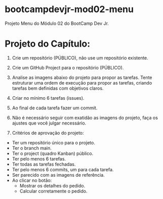 # bootcampdevjr-mod02-menu
Projeto Menu do Módulo 02 do BootCamp Dev Jr.

# Projeto do Capítulo:

1. Crie um repositório (PÚBLICO), não use um repositório existente. 
2. Crie um GitHub Project para o repositório (PÚBLICO).
3. Analise as imagens abaixo do projeto para propor as tarefas. Tente estruturar uma ordem de execução para propor as tarefas, criando tarefas bem definidas com objetivos claros.
4. Criar no mínimo 6 tarefas (issues).
5. Ao final de cada tarefa fazer um commit.
6. Não é necessário seguir com exatidão as imagens do projeto, faça os ajustes que você julgar necessário.
    
7. Critérios de aprovação do projeto:
* Ter um repositório único para o projeto.
* Ter o branch main.
* Ter o project (quadro Kanban)  público.
* Ter pelo menos 6 tarefas.
* Ter todas as tarefas fechadas.
* Ter pelo menos 6 commits, um para cada tarefa.
* Ser parecido com as imagens de referência.
* Ao clicar no botão:
   * Mostrar os detalhes do pedido.
   * Calcular corretamente o pedido.

